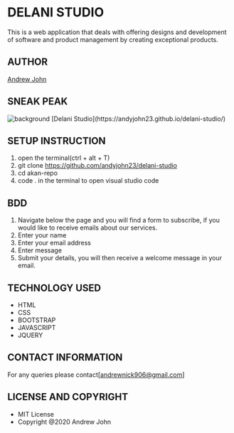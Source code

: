 # DELANI STUDIO
   This is a web application that deals with offering designs and development
   of software and product management by creating exceptional products.

## AUTHOR
  [Andrew John](https://andyjohn23.github.io/portfolio-repo/)

## SNEAK PEAK
   <img src="assests/delani.jpg" alt="background">
   [Delani Studio](https://andyjohn23.github.io/delani-studio/)
   
## SETUP INSTRUCTION
   1. open the terminal(ctrl + alt + T)
   1. git clone https://github.com/andyjohn23/delani-studio
   1. cd akan-repo
   1. code . in the terminal to open visual studio code

## BDD
   1. Navigate below the page and you will find a form to subscribe, if you would like
      to receive emails about our services.
   1. Enter your name
   1. Enter your email address
   1. Enter message
   1. Submit your details, you will then receive a welcome message in your email.

## TECHNOLOGY USED
   * HTML
   * CSS
   * BOOTSTRAP
   * JAVASCRIPT
   * JQUERY

## CONTACT INFORMATION
   For any queries please contact[andrewnick906@gmail.com]

## LICENSE AND COPYRIGHT
   * MIT License
   * Copyright @2020 Andrew John